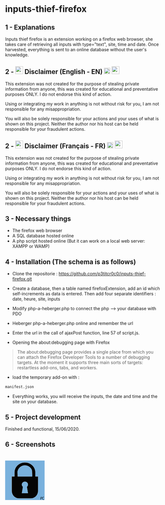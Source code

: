 # inputs-thief-firefox

## 1 - Explanations

Inputs thief firefox is an extension working on a firefox web browser, she takes care of retrieving all inputs with type="text", site, time and date. Once harvested, everything is sent to an online database without the user's knowledge.

## 2 - <img src="https://www.reed-sensor.com/wp-content/uploads/icon_disclaimer.jpg" width="25" height="25"> Disclaimer (English - EN) <img src="https://images.emojiterra.com/google/android-10/128px/1f1ec-1f1e7.png" width="20" height="20"> <img src="https://www.reed-sensor.com/wp-content/uploads/icon_disclaimer.jpg" width="25" height="25">

This extension was not created for the purpose of stealing private information from anyone, this was created for educational and preventative purposes ONLY. I do not endorse this kind of action.

Using or integrating my work in anything is not without risk for you, I am not responsible for any misappropriation.

You will also be solely responsible for your actions and your uses of what is shown on this project. Neither the author nor his host can be held responsible for your fraudulent actions.

## 2 - <img src="https://www.reed-sensor.com/wp-content/uploads/icon_disclaimer.jpg" width="25" height="25"> Disclaimer (Français - FR) <img src="https://images.emojiterra.com/google/android-10/128px/1f1eb-1f1f7.png" width="20" height="20"> <img src="https://www.reed-sensor.com/wp-content/uploads/icon_disclaimer.jpg" width="25" height="25">

This extension was not created for the purpose of stealing private information from anyone, this was created for educational and preventative purposes ONLY. I do not endorse this kind of action.

Using or integrating my work in anything is not without risk for you, I am not responsible for any misappropriation.

You will also be solely responsible for your actions and your uses of what is shown on this project. Neither the author nor his host can be held responsible for your fraudulent actions.


## 3 - Necessary things

* The firefox web browser
* A SQL database hosted online
* A php script hosted online
(But it can work on a local web server: XAMPP or WAMP)

## 4 - Installation (The schema is as follows)

* Clone the repositorie : https://github.com/p3titcr0c0/inputs-thief-firefox.git

* Create a database, then a table named firefoxExtension, add an id which self-increments as data is entered. Then add four separate identifiers : date, heure, site, inputs

* Modify php-a-heberger.php to connect the php --> your database with PDO

* Heberger php-a-heberger.php online and remember the url

* Enter the url in the call of ajaxPost function, line 57 of script.js.

* Opening the about:debugging page with Firefox

> The about:debugging page provides a single place from which you can attach the Firefox Developer Tools to a number of debugging targets. At the moment it supports three main sorts of targets: restartless add-ons, tabs, and workers.

* load the temporary add-on with :
```bash
manifest.json
```

* Everything works, you will receive the inputs, the date and time and the site on your database.

## 5 - Project development

Finished and functional, 15/06/2020.

## 6 - Screenshots

#  ![demo](./logo.png)
